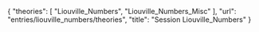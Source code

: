 {
    "theories": [
        "Liouville_Numbers",
        "Liouville_Numbers_Misc"
    ],
    "url": "entries/liouville_numbers/theories",
    "title": "Session Liouville_Numbers"
}